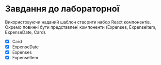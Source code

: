 # Завдання до лабораторної

Використовуючи наданий шаблон створити набор React компонентів. Окремо повинні бути представлені компоненти (Expenses, ExpenseItem, ExpenseDate, Card).

- [x] Card
- [x] ExpenseDate
- [x] Expenses
- [x] ExpenseItem
